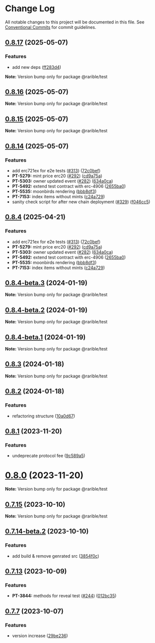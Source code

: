 # Change Log

All notable changes to this project will be documented in this file.
See [Conventional Commits](https://conventionalcommits.org) for commit guidelines.

## [0.8.17](https://github.com/rarible/protocol-contracts/compare/v0.8.16...v0.8.17) (2025-05-07)

### Features

- add new deps ([ff283d4](https://github.com/rarible/protocol-contracts/commit/ff283d449c57aeb87450b89f92ac7140b3114a63))

**Note:** Version bump only for package @rarible/test

## [0.8.16](https://github.com/rarible/protocol-contracts/compare/v0.8.15...v0.8.16) (2025-05-07)

**Note:** Version bump only for package @rarible/test

## [0.8.15](https://github.com/rarible/protocol-contracts/compare/v0.8.14...v0.8.15) (2025-05-07)

**Note:** Version bump only for package @rarible/test

## [0.8.14](https://github.com/rarible/protocol-contracts/compare/v0.8.1...v0.8.14) (2025-05-07)

### Features

- add erc721ex for e2e tests ([#313](https://github.com/rarible/protocol-contracts/issues/313)) ([72c0bef](https://github.com/rarible/protocol-contracts/commit/72c0bef3f1920a3547df0e257051545e10639f7a))
- **PT-5279:** mint price erc20 ([#292](https://github.com/rarible/protocol-contracts/issues/292)) ([cd9a75a](https://github.com/rarible/protocol-contracts/commit/cd9a75a3c52464b9304b44f98e8ce3dd7e3a46b4))
- **PT-5303:** owner updated event ([#282](https://github.com/rarible/protocol-contracts/issues/282)) ([634a0ca](https://github.com/rarible/protocol-contracts/commit/634a0ca386c84e86e61b717a143aed324007fc9b))
- **PT-5492:** extend test contract with erc-4906 ([2655ba0](https://github.com/rarible/protocol-contracts/commit/2655ba03c928d393e30b767fa6a134057ba7613b))
- **PT-5535:** moonbirds rendering ([bbb8df3](https://github.com/rarible/protocol-contracts/commit/bbb8df35170e862ae2387b3607821a079a150e86))
- **PT-7153:** index items without mints ([c24a729](https://github.com/rarible/protocol-contracts/commit/c24a7299f13622f3e7932fb8cf635deec52f80fd))
- sanity check script for after new chain deployment ([#329](https://github.com/rarible/protocol-contracts/issues/329)) ([f046cc5](https://github.com/rarible/protocol-contracts/commit/f046cc564fa613894284c50b71eba44ed06e4483))

## [0.8.4](https://github.com/rarible/protocol-contracts/compare/v0.8.1...v0.8.4) (2025-04-21)

### Features

- add erc721ex for e2e tests ([#313](https://github.com/rarible/protocol-contracts/issues/313)) ([72c0bef](https://github.com/rarible/protocol-contracts/commit/72c0bef3f1920a3547df0e257051545e10639f7a))
- **PT-5279:** mint price erc20 ([#292](https://github.com/rarible/protocol-contracts/issues/292)) ([cd9a75a](https://github.com/rarible/protocol-contracts/commit/cd9a75a3c52464b9304b44f98e8ce3dd7e3a46b4))
- **PT-5303:** owner updated event ([#282](https://github.com/rarible/protocol-contracts/issues/282)) ([634a0ca](https://github.com/rarible/protocol-contracts/commit/634a0ca386c84e86e61b717a143aed324007fc9b))
- **PT-5492:** extend test contract with erc-4906 ([2655ba0](https://github.com/rarible/protocol-contracts/commit/2655ba03c928d393e30b767fa6a134057ba7613b))
- **PT-5535:** moonbirds rendering ([bbb8df3](https://github.com/rarible/protocol-contracts/commit/bbb8df35170e862ae2387b3607821a079a150e86))
- **PT-7153:** index items without mints ([c24a729](https://github.com/rarible/protocol-contracts/commit/c24a7299f13622f3e7932fb8cf635deec52f80fd))

## [0.8.4-beta.3](https://github.com/rarible/protocol-contracts/compare/v0.8.4-beta.2...v0.8.4-beta.3) (2024-01-19)

**Note:** Version bump only for package @rarible/test

## [0.8.4-beta.2](https://github.com/rarible/protocol-contracts/compare/v0.8.4-beta.1...v0.8.4-beta.2) (2024-01-19)

**Note:** Version bump only for package @rarible/test

## [0.8.4-beta.1](https://github.com/rarible/protocol-contracts/compare/v0.8.3...v0.8.4-beta.1) (2024-01-19)

**Note:** Version bump only for package @rarible/test

## [0.8.3](https://github.com/rarible/protocol-contracts/compare/v0.8.2...v0.8.3) (2024-01-18)

**Note:** Version bump only for package @rarible/test

## [0.8.2](https://github.com/rarible/protocol-contracts/compare/v0.8.1...v0.8.2) (2024-01-18)

### Features

- refactoring structure ([10a0d67](https://github.com/rarible/protocol-contracts/commit/10a0d673d9a589aa8e341ea5e3aa9c0657cabe2d))

## [0.8.1](https://github.com/rarible/protocol-contracts/compare/v0.7.15...v0.8.1) (2023-11-20)

### Features

- undeprecate protocol fee ([9c589a5](https://github.com/rarible/protocol-contracts/commit/9c589a57028b2f541245f0e96557c535d1740bf9))

# [0.8.0](https://github.com/rarible/protocol-contracts/compare/v0.7.15...v0.8.0) (2023-11-20)

**Note:** Version bump only for package @rarible/test

## [0.7.15](https://github.com/rarible/protocol-contracts/compare/v0.7.14-beta.3...v0.7.15) (2023-10-10)

**Note:** Version bump only for package @rarible/test

## [0.7.14-beta.2](https://github.com/rarible/protocol-contracts/compare/v0.7.14-beta.1...v0.7.14-beta.2) (2023-10-10)

### Features

- add build & remove genrated src ([3854f0c](https://github.com/rarible/protocol-contracts/commit/3854f0c2581a721e079215ad0cdcec4680bca9fd))

## [0.7.13](https://github.com/rarible/protocol-contracts/compare/v0.7.12-beta.3...v0.7.13) (2023-10-09)

### Features

- **PT-3844:** methods for reveal test ([#244](https://github.com/rarible/protocol-contracts/issues/244)) ([012bc35](https://github.com/rarible/protocol-contracts/commit/012bc350003becc66eac63e0714f2711dc2727f7))

## [0.7.7](https://github.com/rarible/protocol-contracts/compare/v0.3.0-beta7...v0.7.7) (2023-10-07)

### Features

- version increase ([29be236](https://github.com/rarible/protocol-contracts/commit/29be236fdfefbabf0922457a9fdc3e0a219088bd))

